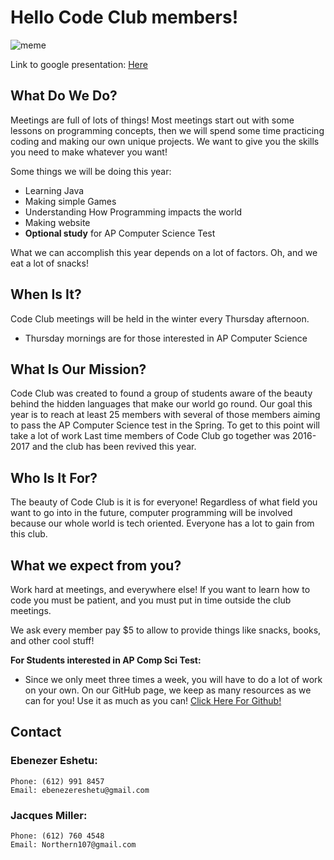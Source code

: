 # Hello Code Club members!

![meme](https://www.probytes.net/wp-content/uploads/2018/01/11-1.png)

Link to google presentation: [Here](https://docs.google.com/presentation/d/1GmxrUZL82n8Y6YifpY-E3NSlJASevBT3X4xDkeYuYuI/edit?usp=sharing)

## What Do We Do?
Meetings are full of lots of things! Most meetings start out with some lessons on programming concepts, then we will spend some time practicing coding and making our own unique projects. We want to give you the skills you need to make whatever you want!

Some things we will be doing this year:
- Learning Java
- Making simple Games
- Understanding How Programming impacts the world
- Making website
- **Optional study** for AP Computer Science Test

What we can accomplish this year depends on a lot of factors.
Oh, and we eat a lot of snacks!

## When Is It?
Code Club meetings will be held in the winter every Thursday afternoon.
- Thursday mornings are for those interested in AP Computer Science

## What Is Our Mission?
Code Club was created to found a group of students aware of the beauty behind the hidden languages that make our world go round. Our goal this year is to reach at least 25 members with several of those members aiming to pass the AP Computer Science test in the Spring. To get to this point will take a lot of work Last time members of Code Club go together was 2016-2017 and the club has been revived this year. 

## Who Is It For?
The beauty of Code Club is it is for everyone! Regardless of what field you want to go into in the future, computer programming will be involved because our whole world is tech oriented. Everyone has a lot to gain from this club.

## What we expect from you?
Work hard at meetings, and everywhere else! If you want to learn how to code you must be patient, and you must put in time outside the club meetings.

We ask every member pay $5 to allow to provide things like snacks, books, and other cool stuff!

**For Students interested in AP Comp Sci Test:**
- Since we only meet three times a week, you will have to do a lot of work on your own. On our GitHub page, we keep as many resources as we can for you! Use it as much as you can! [Click Here For Github!]("https://github.com/NobleSpartan6/Code-Club")

## Contact
### Ebenezer Eshetu:
```
Phone: (612) 991 8457
Email: ebenezereshetu@gmail.com
```
### Jacques Miller:
```
Phone: (612) 760 4548
Email: Northern107@gmail.com
